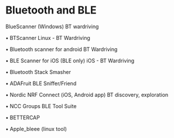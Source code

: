 # Bluetooth and BLE

BlueScanner \(Windows\) BT wardriving 

• BTScanner Linux - BT Wardriving 

• Bluetooth scanner for android BT Wardriving 

• BLE Scanner for iOS \(BLE only\) iOS - BT Wardriving 

• Bluetooth Stack Smasher 

• ADAFruit BLE Sniffer/Friend 

• Nordic NRF Connect \(iOS, Android app\) BT discovery, exploration 

• NCC Groups BLE Tool Suite   
  
 • BETTERCAP   
  
• Apple\_bleee \(linux tool\)

